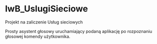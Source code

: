 # IwB_UslugiSieciowe
Projekt na zaliczenie Usług sieciowych

Prosty asystent głosowy uruchamiający podaną aplikację po rozpoznaniu głosowej komendy użytkownika.